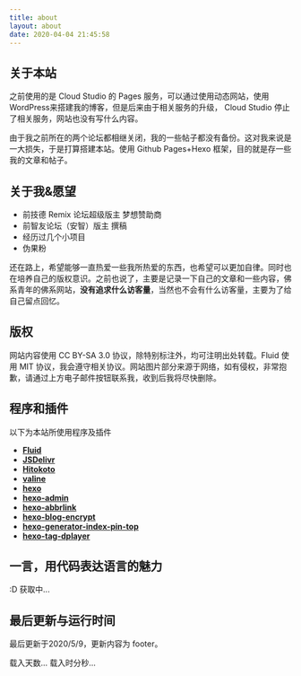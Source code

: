```yaml
---
title: about
layout: about
date: 2020-04-04 21:45:58
---
```

## 关于本站
之前使用的是 Cloud Studio 的 Pages 服务，可以通过使用动态网站，使用WordPress来搭建我的博客，但是后来由于相关服务的升级， Cloud Studio 停止了相关服务，网站也没有写什么内容。

由于我之前所在的两个论坛都相继关闭，我的一些帖子都没有备份。这对我来说是一大损失，于是打算搭建本站。使用 Github Pages+Hexo 框架，目的就是存一些我的文章和帖子。

## 关于我&愿望

* 前技德 Remix 论坛超级版主 梦想赞助商
* 前智友论坛（安智）版主 撰稿
* 经历过几个小项目
* 伪果粉

还在路上，希望能够一直热爱一些我所热爱的东西，也希望可以更加自律。同时也在培养自己的版权意识。之前也说了，主要是记录一下自己的文章和一些内容，佛系青年的佛系网站，**没有追求什么访客量**，当然也不会有什么访客量，主要为了给自己留点回忆。

## 版权
网站内容使用 CC BY-SA 3.0 协议，除特别标注外，均可注明出处转载。Fluid 使用 MIT 协议，我会遵守相关协议。网站图片部分来源于网络，如有侵权，非常抱歉，请通过上方电子邮件按钮联系我，收到后我将尽快删除。

## 程序和插件

以下为本站所使用程序及插件

*  **[Fluid](https://github.com/fluid-dev/hexo-theme-fluid)** 
*  **[JSDelivr](https://www.jsdelivr.com)** 
*  **[Hitokoto](https://hitokoto.cn/)** 
*  **[valine](https://valine.js.org/)** 
*  **[hexo](https://hexo.io/)** 
*  **[hexo-admin](https://github.com/jaredly/hexo-admin)** 
*  **[hexo-abbrlink](https://github.com/rozbo/hexo-abbrlink)**
*  **[hexo-blog-encrypt](https://github.com/MikeCoder/hexo-blog-encrypt)**
*  **[hexo-generator-index-pin-top](https://github.com/netcan/hexo-generator-index-pin-top)**
*  **[hexo-tag-dplayer](https://github.com/MoePlayer/hexo-tag-dplayer)**

## 一言，用代码表达语言的魅力

<p id="hitokoto">:D 获取中...</p>
<script>
  fetch('https://v1.hitokoto.cn')
    .then(response => response.json())
    .then(data => {
      const hitokoto = document.getElementById('hitokoto')
      hitokoto.innerText = data.hitokoto
      })
      .catch(console.error)
</script>

## 最后更新与运行时间
最后更新于2020/5/9，更新内容为 footer。

<div>
  <span id="timeDate">载入天数...</span>
  <span id="times">载入时分秒...</span>
  <script>
  var now = new Date();
  function createtime(){
      var grt= new Date("04/05/2020 00:00:00");
      now.setTime(now.getTime()+250);
      days = (now - grt ) / 1000 / 60 / 60 / 24;
      dnum = Math.floor(days);
      hours = (now - grt ) / 1000 / 60 / 60 - (24 * dnum);
      hnum = Math.floor(hours);
      if(String(hnum).length ==1 ){
          hnum = "0" + hnum;
      }
      minutes = (now - grt ) / 1000 /60 - (24 * 60 * dnum) - (60 * hnum);
      mnum = Math.floor(minutes);
      if(String(mnum).length ==1 ){
                mnum = "0" + mnum;
      }
      seconds = (now - grt ) / 1000 - (24 * 60 * 60 * dnum) - (60 * 60 * hnum) - (60 * mnum);
      snum = Math.round(seconds);
      if(String(snum).length ==1 ){
                snum = "0" + snum;
      }
      document.getElementById("timeDate").innerHTML = "本站运行&nbsp"+dnum+"&nbsp天";
      document.getElementById("times").innerHTML = hnum + "&nbsp小时&nbsp" + mnum + "&nbsp分&nbsp" + snum + "&nbsp秒";
  }
  setInterval("createtime()",250);
  </script>
</div>
